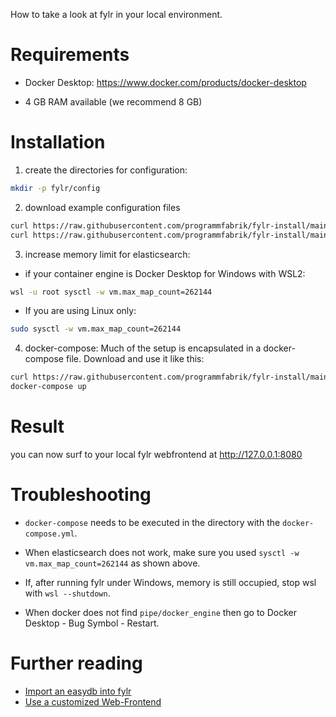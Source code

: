 How to take a look at fylr in your local environment.

# Requirements

* Docker Desktop: https://www.docker.com/products/docker-desktop

* 4 GB RAM available (we recommend 8 GB)

# Installation

1. create the directories for configuration:

```bash
mkdir -p fylr/config
```

2. download example configuration files

```bash
curl https://raw.githubusercontent.com/programmfabrik/fylr-install/main/desktop/fylr.yml -o fylr/config/fylr.yml
curl https://raw.githubusercontent.com/programmfabrik/fylr-install/main/desktop/execserver.yml -o fylr/config/execserver.yml
```
3. increase memory limit for elasticsearch:

* if your container engine is Docker Desktop for Windows with WSL2:

```bash
wsl -u root sysctl -w vm.max_map_count=262144
```

* If you are using Linux only:

```bash
sudo sysctl -w vm.max_map_count=262144
```

4. docker-compose: Much of the setup is encapsulated in a docker-compose file. Download and use it like this:

```bash
curl https://raw.githubusercontent.com/programmfabrik/fylr-install/main/desktop/docker-compose.yml -o docker-compose.yml
docker-compose up
```

# Result

you can now surf to your local fylr webfrontend at http://127.0.0.1:8080

# Troubleshooting

* `docker-compose` needs to be executed in the directory with the `docker-compose.yml`.

* When elasticsearch does not work, make sure you used `sysctl -w vm.max_map_count=262144` as shown above.

* If, after running fylr under Windows, memory is still occupied, stop wsl with `wsl --shutdown`.

* When docker does not find `pipe/docker_engine` then go to Docker Desktop - Bug Symbol - Restart.

# Further reading

* [Import an easydb into fylr](../customization/restore-easydb5.md)
* [Use a customized Web-Frontend](../customization/webfrontend.md)

